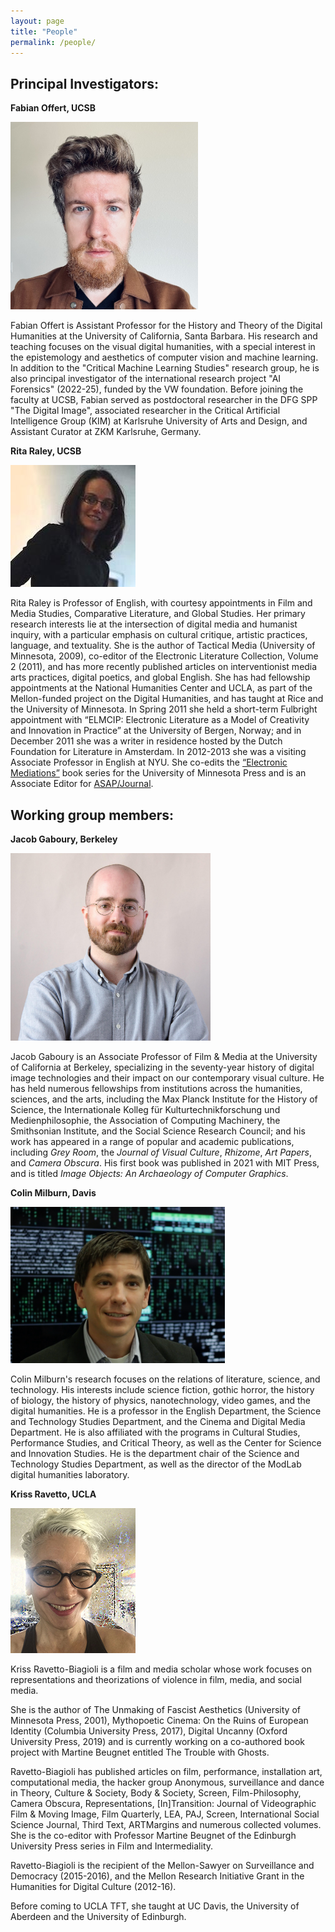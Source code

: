 ```yaml
---
layout: page
title: "People"
permalink: /people/
---
```


## Principal Investigators:

**Fabian Offert, UCSB**

[<img src="/images/fabian.jpg" width ="300" height="300"/>](https://www.gss.ucsb.edu/people/fabian-offert)

Fabian Offert is Assistant Professor for the History and Theory of the Digital Humanities at the University of California, Santa Barbara. His research and teaching focuses on the visual digital humanities, with a special interest in the epistemology and aesthetics of computer vision and machine learning. In addition to the "Critical Machine Learning Studies" research group, he is also principal investigator of the international research project "AI Forensics" (2022-25), funded by the VW foundation. Before joining the faculty at UCSB, Fabian served as postdoctoral researcher in the DFG SPP "The Digital Image", associated researcher in the Critical Artificial Intelligence Group (KIM) at Karlsruhe University of Arts and Design, and Assistant Curator at ZKM Karlsruhe, Germany.

**Rita Raley, UCSB**

[<img src="/images/rita.jpg"/>](https://www.english.ucsb.edu/people/faculty/raley-rita/)

Rita Raley is Professor of English, with courtesy appointments in Film and Media Studies, Comparative Literature, and Global Studies. Her primary research interests lie at the intersection of digital media and humanist inquiry, with a particular emphasis on cultural critique, artistic practices, language, and textuality. She is the author of Tactical Media (University of Minnesota, 2009), co-editor of the Electronic Literature Collection, Volume 2 (2011), and has more recently published articles on interventionist media arts practices, digital poetics, and global English. She has had fellowship appointments at the National Humanities Center and UCLA, as part of the Mellon-funded project on the Digital Humanities, and has taught at Rice and the University of Minnesota. In Spring 2011 she held a short-term Fulbright appointment with “ELMCIP: Electronic Literature as a Model of Creativity and Innovation in Practice” at the University of Bergen, Norway; and in December 2011 she was a writer in residence hosted by the Dutch Foundation for Literature in Amsterdam. In 2012-2013 she was a visiting Associate Professor in English at NYU. She co-edits the [“Electronic Mediations”](https://www.upress.umn.edu/book-division/series/electronic-mediations) book series for the University of Minnesota Press and is an Associate Editor for [ASAP/Journal](http://www.artsofthepresent.org/#!about1/cba).

## Working group members:

**Jacob Gaboury, Berkeley**

[<img src="/images/Gaboury_Headshot_MITPress.jpg" width="320" height="300"/>](https://filmmedia.berkeley.edu/people/jacob-gaboury/)

Jacob Gaboury is an Associate Professor of Film & Media at the University of California at Berkeley, specializing in the seventy-year history of digital image technologies and their impact on our contemporary visual culture. He has held numerous fellowships from institutions across the humanities, sciences, and the arts, including the Max Planck Institute for the History of Science, the Internationale Kolleg für Kulturtechnikforschung und Medienphilosophie, the Association of Computing Machinery, the Smithsonian Institute, and the Social Science Research Council; and his work has appeared in a range of popular and academic publications, including *Grey Room*, the *Journal of Visual Culture*, *Rhizome*, *Art Papers*, and *Camera Obscura*. His first book was published in 2021 with MIT Press, and is titled *Image Objects: An Archaeology of Computer Graphics*.

**Colin Milburn, Davis**

[<img src="/images/colin.png"/>](https://english.ucdavis.edu/people/milburn)

Colin Milburn's research focuses on the relations of literature, science, and technology. His interests include science fiction, gothic horror, the history of biology, the history of physics, nanotechnology, video games, and the digital humanities. He is a professor in the English Department, the Science and Technology Studies Department, and the Cinema and Digital Media Department. He is also affiliated with the programs in Cultural Studies, Performance Studies, and Critical Theory, as well as the Center for Science and Innovation Studies. He is the department chair of the Science and Technology Studies Department, as well as the director of the ModLab digital humanities laboratory.

**Kriss Ravetto, UCLA**

[<img src="/images/kriss.jpg"/>](https://www.tft.ucla.edu/blog/2020/07/02/kriss-ravetto-biagioli/)

Kriss Ravetto-Biagioli is a film and media scholar whose work focuses on representations and theorizations of violence in film, media, and social media.

She is the author of The Unmaking of Fascist Aesthetics (University of Minnesota Press, 2001), Mythopoetic Cinema: On the Ruins of European Identity (Columbia University Press, 2017), Digital Uncanny (Oxford University Press, 2019) and is currently working on a co-authored book project with Martine Beugnet entitled The Trouble with Ghosts.

Ravetto-Biagioli has published articles on film, performance, installation art, computational media, the hacker group Anonymous, surveillance and dance in Theory, Culture & Society, Body & Society, Screen, Film-Philosophy, Camera Obscura, Representations, [In]Transition: Journal of Videographic Film & Moving Image, Film Quarterly, LEA, PAJ, Screen, International Social Science Journal, Third Text, ARTMargins and numerous collected volumes. She is the co-editor with Professor Martine Beugnet of the Edinburgh University Press series in Film and Intermediality.

Ravetto-Biagioli is the recipient of the Mellon-Sawyer on Surveillance and Democracy (2015-2016), and the Mellon Research Initiative Grant in the Humanities for Digital Culture (2012-16).

Before coming to UCLA TFT, she taught at UC Davis, the University of Aberdeen and the University of Edinburgh.